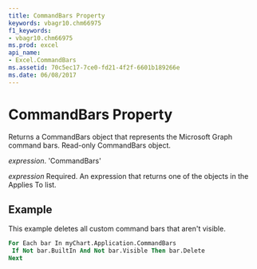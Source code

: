 ```yaml
---
title: CommandBars Property
keywords: vbagr10.chm66975
f1_keywords:
- vbagr10.chm66975
ms.prod: excel
api_name:
- Excel.CommandBars
ms.assetid: 70c5ec17-7ce0-fd21-4f2f-6601b189266e
ms.date: 06/08/2017
---
```



# CommandBars Property

Returns a CommandBars object that represents the Microsoft Graph command bars. Read-only CommandBars object.

 _expression_. 'CommandBars'

 _expression_ Required. An expression that returns one of the objects in the Applies To list.


## Example

This example deletes all custom command bars that aren't visible.


```vb
For Each bar In myChart.Application.CommandBars 
 If Not bar.BuiltIn And Not bar.Visible Then bar.Delete 
Next
```


